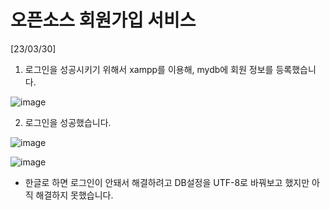 # 오픈소스 회원가입 서비스

[23/03/30]
1. 로그인을 성공시키기 위해서 xampp를 이용해, mydb에 회원 정보를 등록했습니다.

![image](https://user-images.githubusercontent.com/116702472/228752210-c9cc6b38-9b4e-4eae-9b9b-59ec61153cc1.png)

2. 로그인을 성공했습니다.

![image](https://user-images.githubusercontent.com/116702472/228752273-862f7458-a554-48f3-9715-e611251c1816.png)

![image](https://user-images.githubusercontent.com/116702472/228752299-d583b800-921b-43ea-8b0b-fc1b23eb6cfd.png)

* 한글로 하면 로그인이 안돼서 해결하려고 DB설정을 UTF-8로 바꿔보고 했지만 아직 해결하지 못했습니다.
